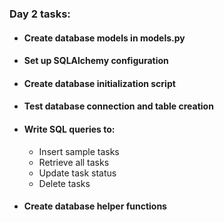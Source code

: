 ### Day 2 tasks:
- #### Create database models in models.py
- #### Set up SQLAlchemy configuration
- #### Create database initialization script
- #### Test database connection and table creation
- #### Write SQL queries to:
  - Insert sample tasks
  - Retrieve all tasks
  - Update task status
  - Delete tasks
- #### Create database helper functions
